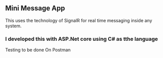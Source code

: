 ## Mini Message App
This uses the technology of SignalR for real time messaging inside any system.

### I developed this with ASP.Net core using C# as tthe language

Testing to be done On Postman
